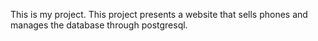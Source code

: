 This is my project. This project presents a website that sells phones and manages the database through postgresql.
